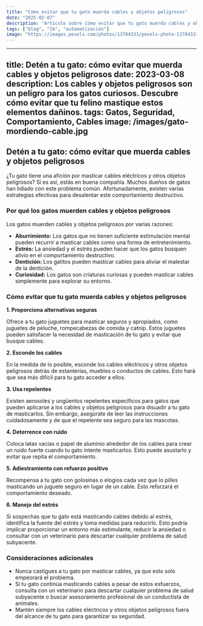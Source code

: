 ```yaml
---
title: "Cómo evitar que tu gato muerda cables y objetos peligrosos"
date: "2025-02-07"
description: "Artículo sobre Cómo evitar que tu gato muerda cables y objetos peligrosos"
tags: ["blog", "IA", "automatización"]
image: "https://images.pexels.com/photos/13784331/pexels-photo-13784331.jpeg?auto=compress&cs=tinysrgb&h=350"
---
```


---
title: Detén a tu gato: cómo evitar que muerda cables y objetos peligrosos
date: 2023-03-08
description: Los cables y objetos peligrosos son un peligro para los gatos curiosos. Descubre cómo evitar que tu felino mastique estos elementos dañinos.
tags: Gatos, Seguridad, Comportamiento, Cables
image: /images/gato-mordiendo-cable.jpg
---

## Detén a tu gato: cómo evitar que muerda cables y objetos peligrosos

¿Tu gato tiene una afición por masticar cables eléctricos y otros objetos peligrosos? Si es así, estás en buena compañía. Muchos dueños de gatos han lidiado con este problema común. Afortunadamente, existen varias estrategias efectivas para desalentar este comportamiento destructivo.

### Por qué los gatos muerden cables y objetos peligrosos

Los gatos muerden cables y objetos peligrosos por varias razones:

* **Aburrimiento:** Los gatos que no tienen suficiente estimulación mental pueden recurrir a masticar cables como una forma de entretenimiento.
* **Estrés:** La ansiedad y el estrés pueden hacer que los gatos busquen alivio en el comportamiento destructivo.
* **Dentición:** Los gatitos pueden masticar cables para aliviar el malestar de la dentición.
* **Curiosidad:** Los gatos son criaturas curiosas y pueden masticar cables simplemente para explorar su entorno.

### Cómo evitar que tu gato muerda cables y objetos peligrosos

**1. Proporciona alternativas seguras**

Ofrece a tu gato juguetes para masticar seguros y apropiados, como juguetes de peluche, rompecabezas de comida y catnip. Estos juguetes pueden satisfacer la necesidad de masticación de tu gato y evitar que busque cables.

**2. Esconde los cables**

En la medida de lo posible, esconde los cables eléctricos y otros objetos peligrosos detrás de estanterías, muebles o conductos de cables. Esto hará que sea más difícil para tu gato acceder a ellos.

**3. Usa repelentes**

Existen aerosoles y ungüentos repelentes específicos para gatos que pueden aplicarse a los cables y objetos peligrosos para disuadir a tu gato de masticarlos. Sin embargo, asegúrate de leer las instrucciones cuidadosamente y de que el repelente sea seguro para las mascotas.

**4. Deterrence con ruido**

Coloca latas vacías o papel de aluminio alrededor de los cables para crear un ruido fuerte cuando tu gato intente masticarlos. Esto puede asustarlo y evitar que repita el comportamiento.

**5. Adiestramiento con refuerzo positivo**

Recompensa a tu gato con golosinas o elogios cada vez que lo pilles masticando un juguete seguro en lugar de un cable. Esto reforzará el comportamiento deseado.

**6. Manejo del estrés**

Si sospechas que tu gato está masticando cables debido al estrés, identifica la fuente del estrés y toma medidas para reducirlo. Esto podría implicar proporcionar un entorno más estimulante, reducir la ansiedad o consultar con un veterinario para descartar cualquier problema de salud subyacente.

### Consideraciones adicionales

* Nunca castigues a tu gato por masticar cables, ya que esto solo empeorará el problema.
* Si tu gato continúa masticando cables a pesar de estos esfuerzos, consulta con un veterinario para descartar cualquier problema de salud subyacente o buscar asesoramiento profesional de un conductista de animales.
* Mantén siempre los cables eléctricos y otros objetos peligrosos fuera del alcance de tu gato para garantizar su seguridad.